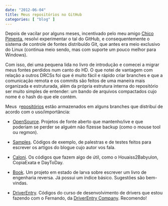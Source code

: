 ```yaml
---
date: "2012-06-04"
title: Meus repositórios no GitHub
categories: [ "blog" ]
---
```

Depois de vacilar por alguns meses, incentivado pelo meu amigo [Chico Pimenta](http://oblita.com/Welcome.html), resolvi experimentar o tal do GitHub, e consequentemente o sistema de controle de fontes distribuído Git, que antes era meio exclusivo do Linux (continua meio sendo, mas com suporte um pouco melhor para Windows).

Com isso, dei uma pequena lida no livro de introdução e comecei a migrar meus fontes perdidos num canto do HD. O que notei de vantagem com relação a outros DRCSs foi que é muito fácil e rápido criar branches e que a comunicação remota e os commits são feitos de uma maneira mais organizada e estruturada, além da própria estrutura interna do repositório ser muito simples de entender: um bando de arquivos compactados cujo nome é o hash do que ele contém.

Meus  r[epositórios](https://github.com/Caloni) estão armazenados em alguns branches que distribuí de acordo com o uso/importância:

	
  * [OpenSource](https://github.com/Caloni/OpenSource). Projetos de fonte aberto que mantenho/ive e que poderiam se perder se alguém não fizesse backup (como o mouse tool ou regmon).

	
  * [Samples](https://github.com/Caloni/Samples). Códigos de exemplo, de palestras e de testes feitos para escrever os artigos do blogue cujo autor vos fala.

	
  * [Caloni](https://github.com/Caloni/Caloni). Os códigos que fazem algo de útil, como o Houaiss2Babyulon, CopiaExata e DayToDay.

	
  * [Book](https://github.com/Caloni/Book). Um projeto em estado de larva sobre escrever um livro de engenharia reversa. Já possui um índice básico. Sugestões são bem-vindas.

	
  * [DriverEntry](https://github.com/Caloni/DriverEntry). Códigos do curso de desenvolvimento de drivers que estou fazendo com o Fernando, da [DriverEntry Company](http://driverentry.com.br/blog/?page_id=16). Recomendo!

